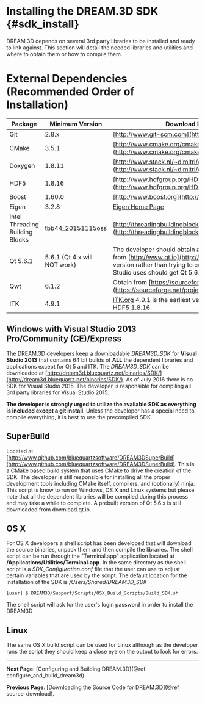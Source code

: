 Installing the DREAM.3D SDK {#sdk_install}
========


DREAM.3D depends on several 3rd party libraries to be installed and ready to link against. This section will detail the needed libraries and utilities and where to obtain them or how to compile them.

# External Dependencies (Recommended Order of Installation) #

|  Package   | Minimum Version | Download Location |
|  ------	| ------	| ------	|
| Git | 2.8.x | [http://www.git-scm.com](http://www.git-scm.com) |
| CMake | 3.5.1 | [http://www.cmake.org/cmake/resources/software.html](http://www.cmake.org/cmake/resources/software.html) |
| Doxygen | 1.8.11 | [http://www.stack.nl/~dimitri/doxygen/download.html](http://www.stack.nl/~dimitri/doxygen/download.html) |
| HDF5 | 1.8.16 | [http://www.hdfgroup.org/HDF5/release/obtain5.html](http://www.hdfgroup.org/HDF5/release/obtain5.html) |
| Boost | 1.60.0 | [http://www.boost.org](http://www.boost.org) |
| Eigen | 3.2.8 | [Eigen Home Page](http://eigen.tuxfamily.org/index.php?title=Main_Page) |
| Intel Threading Building Blocks | tbb44\_20151115oss | [http://threadingbuildingblocks.org/download](http://threadingbuildingblocks.org/download) |
| Qt 5.6.1 | 5.6.1 (Qt 4.x will NOT work) |  The developer should obtain a precompiled package from [http://www.qt.io](http://www.qt.io) and install that version rather than trying to compile Qt itself. Visual Studio uses should get Qt 5.6.1 at the minimum.  |
| Qwt | 6.1.2 | Obtain from [https://sourceforge.net/projects/qwt/files](https://sourceforge.net/projects/qwt/files) |
| ITK | 4.9.1 | [ITK.org](http://www.itk.org) 4.9.1 is the earliest version compatible with HDF5 1.8.16 |



## Windows with Visual Studio 2013 Pro/Community (CE)/Express ##

The DREAM.3D developers keep a downloadable _DREAM3D\_SDK_ for **Visual Studio 2013** that contains 64 bit builds of **ALL** the dependent libraries and applications except for Qt 5 and ITK. The _DREAM3D\_SDK_ can be downloaded at [http://dream3d.bluequartz.net/binaries/SDK/](http://dream3d.bluequartz.net/binaries/SDK/). As of July 2016 there is no SDK for Visual Studio 2015. The developer is responsible for compiling all 3rd party libraries for Visual Studio 2015.

**The developer is strongly urged to utilize the available SDK as everything is included except a git install**. Unless the developer has a special need to compile everything, it is best to use the precompiled SDK.

## SuperBuild ##

Located at [http://www.github.com/bluequartzsoftware/DREAM3DSuperBuild](http://www.github.com/bluequartzsoftware/DREAM3DSuperBuild). This is a CMake based build system that uses CMake to drive the creation of the SDK. The developer is still responsible for installing all the proper development tools including CMake itself, compilers, and (optionally) ninja. This script is know to run on Windows, OS X and Linux systems but please note that all the dependent libraries will be compiled during this process and may take a while to complete. A prebuilt version of Qt 5.6.x is still downloaded from download.qt.io.


## OS X ##

For OS X developers a shell script has been developed that will download the source binaries, unpack them and then compile the libraries. The shell script can be run through the "Terminal.app" application located at **/Applications/Utilities/Terminal.app**. In the same directory as the shell script is a _SDK\_Configuration.conf_ file that the user can use to adjust certain variables that are used by the script. The default location for the installation of the SDK is */Users/Shared/DREAM3D\_SDK*

	[user] $ DREAM3D/Support/Scripts/OSX_Build_Scripts/Build_SDK.sh

The shell script will ask for the user's login password in order to install the DREAM3D

## Linux ##

The same OS X build script can be used for Linux although as the developer runs the script they should keep a close eye on the output to look for errors.

---
**Next Page**: [Configuring and Building DREAM.3D](@ref configure_and_build_dream3d).

**Previous Page**: [Downloading the Source Code for DREAM.3D](@ref source_download).

